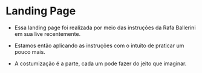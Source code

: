 # Landing Page
* Essa landing page foi realizada por meio das instruções da Rafa Ballerini em sua live recentemente.
 
* Estamos então aplicando as instruções com o intuito de praticar um pouco mais.
 
* A costumização é a parte, cada um pode fazer do jeito que imaginar.
